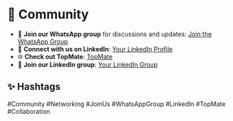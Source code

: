# 🌟 Community

- 📱 **Join our WhatsApp group** for discussions and updates: [Join the WhatsApp Group](https://chat.whatsapp.com/C5lBzje4CjvLTZBhS0O92x)
- 💼 **Connect with us on LinkedIn**: [Your LinkedIn Profile](https://www.linkedin.com/in/abhinavcompilerllvm/)
- 🌐 **Check out TopMate**: [TopMate](https://topmate.io/compilersutra)
- 🤝 **Join our LinkedIn group**: [Your LinkedIn Group](https://www.linkedin.com/groups/14025380/)

## ✨ Hashtags

#Community #Networking #JoinUs #WhatsAppGroup #LinkedIn #TopMate #Collaboration
